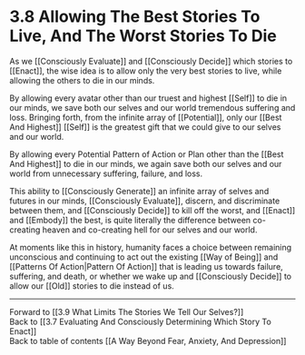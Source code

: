 # 3.8 Allowing The Best Stories To Live, And The Worst Stories To Die

As we [[Consciously Evaluate]] and [[Consciously Decide]] which stories to [[Enact]], the wise idea is to allow only the very best stories to live, while allowing the others to die in our minds. 

By allowing every avatar other than our truest and highest [[Self]] to die in our minds, we save both our selves and our world tremendous suffering and loss. Bringing forth, from the infinite array of [[Potential]], only our [[Best And Highest]] [[Self]] is the greatest gift that we could give to our selves and our world. 

By allowing every Potential Pattern of Action or Plan other than the [[Best And Highest]] to die in our minds, we again save both our selves and our world from unnecessary suffering, failure, and loss. 

This ability to [[Consciously Generate]] an infinite array of selves and futures in our minds, [[Consciously Evaluate]], discern, and discriminate between them, and [[Consciously Decide]] to kill off the worst, and [[Enact]] and [[Embody]] the best, is quite literally the difference between co-creating heaven and co-creating hell for our selves and our world. 

At moments like this in history, humanity faces a choice between remaining unconscious and continuing to act out the existing [[Way of Being]] and [[Patterns Of Action|Pattern Of Action]] that is leading us towards failure, suffering, and death, or whether we wake up and [[Consciously Decide]] to allow our [[Old]] stories to die instead of us. 

___

Forward to [[3.9 What Limits The Stories We Tell Our Selves?]]     
Back to [[3.7 Evaluating And Consciously Determining Which Story To Enact]]      
Back to table of contents [[A Way Beyond Fear, Anxiety, And Depression]]    

